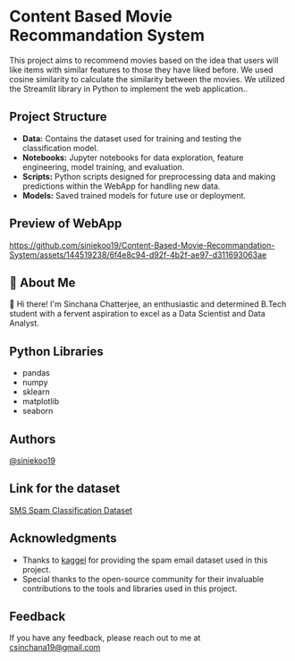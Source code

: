 
# Content Based Movie Recommandation System

This project aims to recommend movies based on the idea that users will like items with similar features to those they have liked before. We used cosine similarity to calculate the similarity between the movies. We utilized the Streamlit library in Python to implement the web application..

## Project Structure
- **Data:** Contains the dataset used for training and testing the classification model.
- **Notebooks:** Jupyter notebooks for data exploration, feature engineering, model training, and evaluation.
- **Scripts:** Python scripts designed for preprocessing data and making predictions within the WebApp for handling new data. 
- **Models:** Saved trained models for future use or deployment.

## Preview of WebApp
https://github.com/siniekoo19/Content-Based-Movie-Recommandation-System/assets/144519238/6f4e8c94-d92f-4b2f-ae97-d311693063ae

## 🚀 About Me
👋 Hi there! I'm Sinchana Chatterjee, an enthusiastic and determined B.Tech student with a fervent aspiration to excel as a Data Scientist and Data Analyst.


## Python Libraries

- pandas
- numpy
- sklearn
- matplotlib
- seaborn


## Authors

[@siniekoo19](https://github.com/siniekoo19)


## Link for the dataset

[SMS Spam Classification Dataset](https://www.kaggle.com/datasets/tmdb/tmdb-movie-metadata)

## Acknowledgments

- Thanks to [kaggel](https://www.kaggle.com/datasets/tmdb/tmdb-movie-metadata) for providing the spam email dataset used in this project.
- Special thanks to the open-source community for their invaluable contributions to the tools and libraries used in this project.

## Feedback

If you have any feedback, please reach out to me at csinchana19@gmail.com

